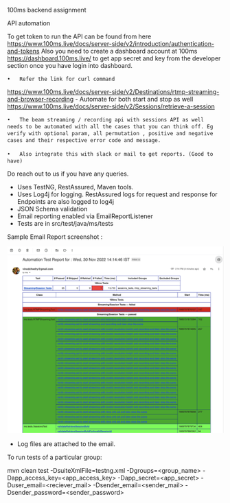 100ms backend assignment

API automation

To get token to run the API can be found from here https://www.100ms.live/docs/server-side/v2/introduction/authentication-and-tokens
Also you need to create a dashboard account at 100ms https://dashboard.100ms.live/ to get app secret and key from the developer section once you have login into dashboard.

	•	Refer the link for curl command  
https://www.100ms.live/docs/server-side/v2/Destinations/rtmp-streaming-and-browser-recording - Automate for both start and stop as well
https://www.100ms.live/docs/server-side/v2/Sessions/retrieve-a-session


	•	The beam streaming / recording api with sessions API as well  needs to be automated with all the cases that you can think off. Eg verify with optional param, all permutation , positive and negative cases and their respective error code and message.

	•	Also integrate this with slack or mail to get reports. (Good to have)



Do reach out to us if you have any queries.

- Uses TestNG, RestAssured, Maven tools.
- Uses Log4j for logging. RestAssured logs for request and response for Endpoints are also logged to log4j
- JSON Schema validation
- Email reporting enabled via EmailReportListener
- Tests are in src/test/java/ms/tests

Sample Email Report screenshot : 

![Sample Email Report](src/main/resources/sample_emailable_report.png)

- Log files are attached to the email.

To run tests of a particular group:


mvn clean test -DsuiteXmlFile=testng.xml -Dgroups=<group_name> -Dapp_access_key=<app_access_key> 
-Dapp_secret=<app_secret> -Duser_email=<reciever_mail> -Dsender_email=<sender_mail> 
-Dsender_password=<sender_password>


